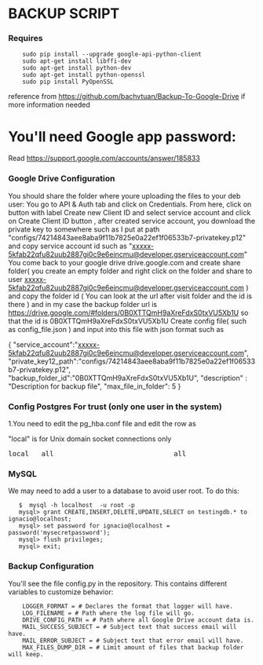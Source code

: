 # BACKUP SCRIPT

### Requires

        sudo pip install --upgrade google-api-python-client
        sudo apt-get install libffi-dev
        sudo apt-get install python-dev
        sudo apt-get install python-openssl
        sudo pip install PyOpenSSL

reference from https://github.com/bachvtuan/Backup-To-Google-Drive if more information needed

# You'll need Google app password: 

Read https://support.google.com/accounts/answer/185833

### Google Drive Configuration

You should share the folder where youre uploading the files to your deb user:
You go to API & Auth tab and click on Credentials. From here, click on button with label Create new Client ID and select service account and click on Create Client ID button , after created service account, you download the private key to somewhere such as I put at path "configs/74214843aee8aba9f11b7825e0a22ef1f06533b7-privatekey.p12" and copy service account id such as "xxxxx-5kfab22qfu82uub2887gi0c9e6eincmu@developer.gserviceaccount.com"
You come back to your google drive drive.google.com and create share folder( you create an empty folder and right click on the folder and share to user xxxxx-5kfab22qfu82uub2887gi0c9e6eincmu@developer.gserviceaccount.com ) and copy the folder id ( You can look at the url after visit folder and the id is there ) and in my case the backup folder url is https://drive.google.com/#folders/0B0XTTQmH9aXreFdxS0txVU5Xb1U so that the id is 0B0XTTQmH9aXreFdxS0txVU5Xb1U
Create config file( such as config_file.json ) and input into this file with json format such as

{
    "service_account":"xxxxx-5kfab22qfu82uub2887gi0c9e6eincmu@developer.gserviceaccount.com",
    "private_key12_path":"configs/74214843aee8aba9f11b7825e0a22ef1f06533b7-privatekey.p12",
    "backup_folder_id":"0B0XTTQmH9aXreFdxS0txVU5Xb1U",
    "description" : "Description for backup file",
    "max_file_in_folder": 5
}


### Config Postgres For trust (only one user in the system)

1.You need to edit the pg_hba.conf file and edit the row as

"local" is for Unix domain socket connections only
<pre>
local   all                             all                                     trust
</pre>
### MySQL

We may need to add a user to a database to avoid user root. To do this:

       $  mysql -h localhost  -u root -p
       mysql> grant CREATE,INSERT,DELETE,UPDATE,SELECT on testingdb.* to ignacio@localhost;
       mysql> set password for ignacio@localhost = password('mysecretpassword');
       mysql> flush privileges;
       mysql> exit;

### Backup Configuration

You'll see the file config.py in the repository. This contains different variables to customize behavior:

        LOGGER_FORMAT = # Declares the format that logger will have.
        LOG_FILENAME = # Path where the log file will go.
        DRIVE_CONFIG_PATH = # Path where all Google Drive account data is.
        MAIL_SUCCESS_SUBJECT = # Subject text that success email will have.
        MAIL_ERROR_SUBJECT = # Subject text that error email will have.
        MAX_FILES_DUMP_DIR = # Limit amount of files that backup folder will keep.
